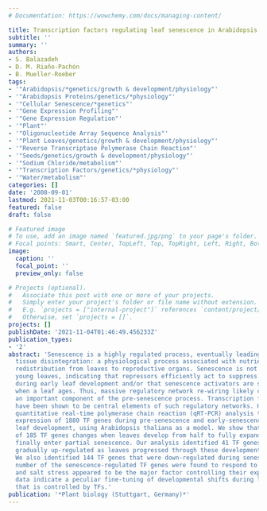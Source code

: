 ```yaml
---
# Documentation: https://wowchemy.com/docs/managing-content/

title: Transcription factors regulating leaf senescence in Arabidopsis thaliana.
subtitle: ''
summary: ''
authors:
- S. Balazadeh
- D. M. Riaño-Pachón
- B. Mueller-Roeber
tags:
- '"Arabidopsis/*genetics/growth & development/physiology"'
- '"Arabidopsis Proteins/genetics/*physiology"'
- '"Cellular Senescence/*genetics"'
- '"Gene Expression Profiling"'
- '"Gene Expression Regulation"'
- '"Plant"'
- '"Oligonucleotide Array Sequence Analysis"'
- '"Plant Leaves/genetics/growth & development/physiology"'
- '"Reverse Transcriptase Polymerase Chain Reaction"'
- '"Seeds/genetics/growth & development/physiology"'
- '"Sodium Chloride/metabolism"'
- '"Transcription Factors/genetics/*physiology"'
- '"Water/metabolism"'
categories: []
date: '2008-09-01'
lastmod: 2021-11-03T00:16:57-03:00
featured: false
draft: false

# Featured image
# To use, add an image named `featured.jpg/png` to your page's folder.
# Focal points: Smart, Center, TopLeft, Top, TopRight, Left, Right, BottomLeft, Bottom, BottomRight.
image:
  caption: ''
  focal_point: ''
  preview_only: false

# Projects (optional).
#   Associate this post with one or more of your projects.
#   Simply enter your project's folder or file name without extension.
#   E.g. `projects = ["internal-project"]` references `content/project/deep-learning/index.md`.
#   Otherwise, set `projects = []`.
projects: []
publishDate: '2021-11-04T01:46:49.456233Z'
publication_types:
- '2'
abstract: 'Senescence is a highly regulated process, eventually leading to cell and
  tissue disintegration: a physiological process associated with nutrient (e.g. nitrogen)
  redistribution from leaves to reproductive organs. Senescence is not observed in
  young leaves, indicating that repressors efficiently act to suppress cell degradation
  during early leaf development and/or that senescence activators are switched on
  when a leaf ages. Thus, massive regulatory network re-wiring likely constitutes
  an important component of the pre-senescence process. Transcription factors (TFs)
  have been shown to be central elements of such regulatory networks. Here, we used
  quantitative real-time polymerase chain reaction (qRT-PCR) analysis to study the
  expression of 1880 TF genes during pre-senescence and early-senescence stages of
  leaf development, using Arabidopsis thaliana as a model. We show that the expression
  of 185 TF genes changes when leaves develop from half to fully expanded leaves and
  finally enter partial senescence. Our analysis identified 41 TF genes that were
  gradually up-regulated as leaves progressed through these developmental stages.
  We also identified 144 TF genes that were down-regulated during senescence. A considerable
  number of the senescence-regulated TF genes were found to respond to abiotic stress,
  and salt stress appeared to be the major factor controlling their expression. Our
  data indicate a peculiar fine-tuning of developmental shifts during late-leaf development
  that is controlled by TFs.'
publication: '*Plant biology (Stuttgart, Germany)*'
---
```

